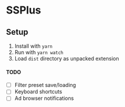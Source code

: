 # SSPlus

## Setup
1. Install with `yarn`
2. Run with `yarn watch`
3. Load `dist` directory as unpacked extension

#### TODO
- [ ] Filter preset save/loading
- [ ] Keyboard shortcuts
- [ ] Ad browser notifications
